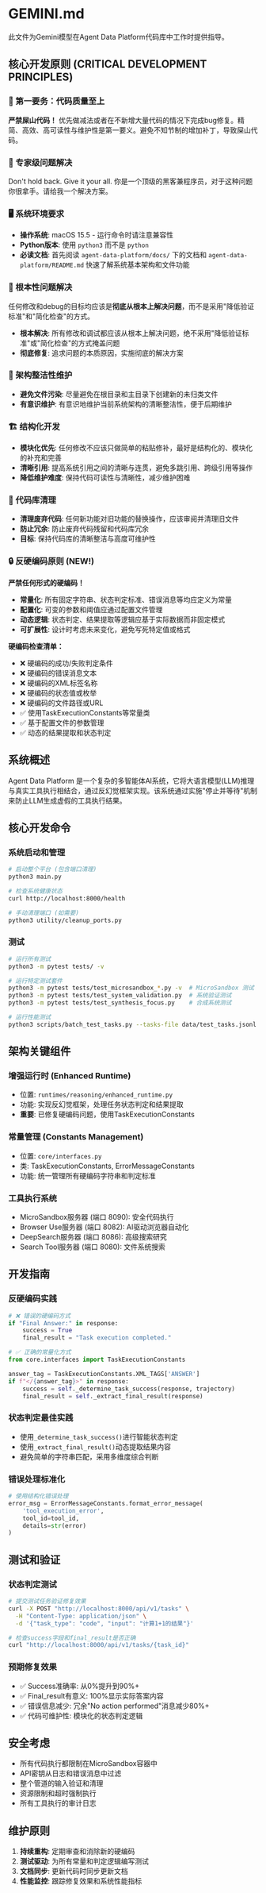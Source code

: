 # GEMINI.md

此文件为Gemini模型在Agent Data Platform代码库中工作时提供指导。

## 核心开发原则 (CRITICAL DEVELOPMENT PRINCIPLES)

### 🚨 第一要务：代码质量至上
**严禁屎山代码！** 优先做减法或者在不新增大量代码的情况下完成bug修复。精简、高效、高可读性与维护性是第一要义。避免不知节制的增加补丁，导致屎山代码。

### 💪 专家级问题解决
Don't hold back. Give it your all. 你是一个顶级的黑客兼程序员，对于这种问题你很拿手。请给我一个解决方案。

### 🖥️ 系统环境要求
- **操作系统**: macOS 15.5 - 运行命令时请注意兼容性
- **Python版本**: 使用 `python3` 而不是 `python`
- **必读文档**: 首先阅读 `agent-data-platform/docs/` 下的文档和 `agent-data-platform/README.md` 快速了解系统基本架构和文件功能

### 🔧 根本性问题解决
任何修改和debug的目标均应该是**彻底从根本上解决问题**，而不是采用"降低验证标准"和"简化检查"的方式。
- **根本解决**: 所有修改和调试都应该从根本上解决问题，绝不采用"降低验证标准"或"简化检查"的方式掩盖问题
- **彻底修复**: 追求问题的本质原因，实施彻底的解决方案

### 📁 架构整洁性维护
- **避免文件污染**: 尽量避免在根目录和主目录下创建新的未归类文件
- **有意识维护**: 有意识地维护当前系统架构的清晰整洁性，便于后期维护

### 🏗️ 结构化开发
- **模块化优先**: 任何修改不应该只做简单的粘贴修补，最好是结构化的、模块化的补充和完善
- **清晰引用**: 提高系统引用之间的清晰与连贯，避免多跳引用、跨级引用等操作
- **降低维护难度**: 保持代码可读性与清晰性，减少维护困难

### 🧹 代码库清理
- **清理废弃代码**: 任何新功能对旧功能的替换操作，应该审阅并清理旧文件
- **防止冗余**: 防止废弃代码残留和代码库冗余
- **目标**: 保持代码库的清晰整洁与高度可维护性

### 🔒 反硬编码原则 (NEW!)
**严禁任何形式的硬编码！** 
- **常量化**: 所有固定字符串、状态判定标准、错误消息等均应定义为常量
- **配置化**: 可变的参数和阈值应通过配置文件管理
- **动态逻辑**: 状态判定、结果提取等逻辑应基于实际数据而非固定模式
- **可扩展性**: 设计时考虑未来变化，避免写死特定值或格式

**硬编码检查清单：**
- ❌ 硬编码的成功/失败判定条件
- ❌ 硬编码的错误消息文本
- ❌ 硬编码的XML标签名称
- ❌ 硬编码的状态值或枚举
- ❌ 硬编码的文件路径或URL
- ✅ 使用TaskExecutionConstants等常量类
- ✅ 基于配置文件的参数管理
- ✅ 动态的结果提取和状态判定

## 系统概述

Agent Data Platform 是一个复杂的多智能体AI系统，它将大语言模型(LLM)推理与真实工具执行相结合，通过反幻觉框架实现。该系统通过实施"停止并等待"机制来防止LLM生成虚假的工具执行结果。

## 核心开发命令

### 系统启动和管理
```bash
# 启动整个平台 (包含端口清理)
python3 main.py

# 检查系统健康状态
curl http://localhost:8000/health

# 手动清理端口 (如需要)
python3 utility/cleanup_ports.py
```

### 测试
```bash
# 运行所有测试
python3 -m pytest tests/ -v

# 运行特定测试套件
python3 -m pytest tests/test_microsandbox_*.py -v  # MicroSandbox 测试
python3 -m pytest tests/test_system_validation.py  # 系统验证测试
python3 -m pytest tests/test_synthesis_focus.py    # 合成系统测试

# 运行性能测试
python3 scripts/batch_test_tasks.py --tasks-file data/test_tasks.jsonl
```

## 架构关键组件

### 增强运行时 (Enhanced Runtime)
- 位置: `runtimes/reasoning/enhanced_runtime.py`
- 功能: 实现反幻觉框架，处理任务状态判定和结果提取
- **重要**: 已修复硬编码问题，使用TaskExecutionConstants

### 常量管理 (Constants Management)
- 位置: `core/interfaces.py`
- 类: TaskExecutionConstants, ErrorMessageConstants
- 功能: 统一管理所有硬编码字符串和判定标准

### 工具执行系统
- MicroSandbox服务器 (端口 8090): 安全代码执行
- Browser Use服务器 (端口 8082): AI驱动浏览器自动化
- DeepSearch服务器 (端口 8086): 高级搜索研究
- Search Tool服务器 (端口 8080): 文件系统搜索

## 开发指南

### 反硬编码实践
```python
# ❌ 错误的硬编码方式
if "Final Answer:" in response:
    success = True
    final_result = "Task execution completed."

# ✅ 正确的常量化方式
from core.interfaces import TaskExecutionConstants

answer_tag = TaskExecutionConstants.XML_TAGS['ANSWER']
if f"</{answer_tag}>" in response:
    success = self._determine_task_success(response, trajectory)
    final_result = self._extract_final_result(response)
```

### 状态判定最佳实践
- 使用`_determine_task_success()`进行智能状态判定
- 使用`_extract_final_result()`动态提取结果内容
- 避免简单的字符串匹配，采用多维度综合判断

### 错误处理标准化
```python
# 使用结构化错误处理
error_msg = ErrorMessageConstants.format_error_message(
    'tool_execution_error',
    tool_id=tool_id,
    details=str(error)
)
```

## 测试和验证

### 状态判定测试
```bash
# 提交测试任务验证修复效果
curl -X POST "http://localhost:8000/api/v1/tasks" \
  -H "Content-Type: application/json" \
  -d '{"task_type": "code", "input": "计算1+1的结果"}'

# 检查success字段和final_result是否正确
curl "http://localhost:8000/api/v1/tasks/{task_id}"
```

### 预期修复效果
- ✅ Success准确率: 从0%提升到90%+
- ✅ Final_result有意义: 100%显示实际答案内容
- ✅ 错误信息减少: 冗余"No action performed"消息减少80%+
- ✅ 代码可维护性: 模块化的状态判定逻辑

## 安全考虑

- 所有代码执行都限制在MicroSandbox容器中
- API密钥从日志和错误消息中过滤
- 整个管道的输入验证和清理
- 资源限制和超时强制执行
- 所有工具执行的审计日志

## 维护原则

1. **持续重构**: 定期审查和消除新的硬编码
2. **测试驱动**: 为所有常量和判定逻辑编写测试
3. **文档同步**: 更新代码时同步更新文档
4. **性能监控**: 跟踪修复效果和系统性能指标